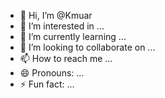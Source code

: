 - 👋 Hi, I’m @Kmuar
- 👀 I’m interested in ...
- 🌱 I’m currently learning ...
- 💞️ I’m looking to collaborate on ...
- 📫 How to reach me ...
- 😄 Pronouns: ...
- ⚡ Fun fact: ...

<!---
Kmuar/Kmuar is a ✨ special ✨ repository because its `README.md` (this file) appears on your GitHub profile.
You can click the Preview link to take a look at your changes.
--->
